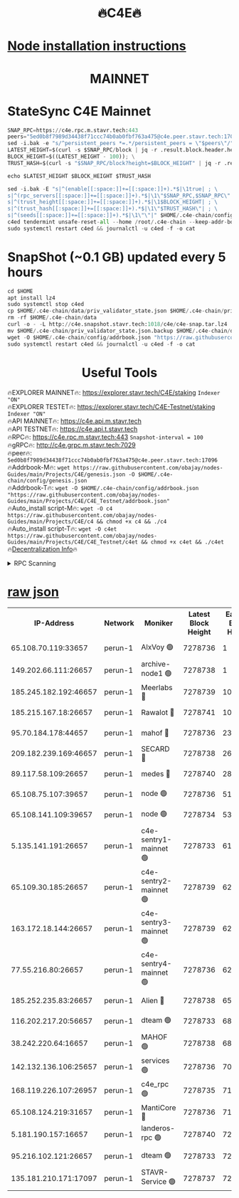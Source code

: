 <h1 align="center"> 🔥C4E🔥</h1>

[Node installation instructions](https://github.com/obajay/nodes-Guides/tree/main/Projects/C4E)
=

<h1 align="center"> MAINNET</h1>

# StateSync C4E Mainnet
```python
SNAP_RPC=https://c4e.rpc.m.stavr.tech:443
peers="5ed0b8f7989d34438f71ccc74b0ab0fbf763a475@c4e.peer.stavr.tech:17096"
sed -i.bak -e "s/^persistent_peers *=.*/persistent_peers = \"$peers\"/" $HOME/.c4e-chain/config/config.toml
LATEST_HEIGHT=$(curl -s $SNAP_RPC/block | jq -r .result.block.header.height); \
BLOCK_HEIGHT=$((LATEST_HEIGHT - 100)); \
TRUST_HASH=$(curl -s "$SNAP_RPC/block?height=$BLOCK_HEIGHT" | jq -r .result.block_id.hash)

echo $LATEST_HEIGHT $BLOCK_HEIGHT $TRUST_HASH

sed -i.bak -E "s|^(enable[[:space:]]+=[[:space:]]+).*$|\1true| ; \
s|^(rpc_servers[[:space:]]+=[[:space:]]+).*$|\1\"$SNAP_RPC,$SNAP_RPC\"| ; \
s|^(trust_height[[:space:]]+=[[:space:]]+).*$|\1$BLOCK_HEIGHT| ; \
s|^(trust_hash[[:space:]]+=[[:space:]]+).*$|\1\"$TRUST_HASH\"| ; \
s|^(seeds[[:space:]]+=[[:space:]]+).*$|\1\"\"|" $HOME/.c4e-chain/config/config.toml
c4ed tendermint unsafe-reset-all --home /root/.c4e-chain --keep-addr-book
sudo systemctl restart c4ed && journalctl -u c4ed -f -o cat
```
# SnapShot (~0.1 GB) updated every 5 hours
```python
cd $HOME
apt install lz4
sudo systemctl stop c4ed
cp $HOME/.c4e-chain/data/priv_validator_state.json $HOME/.c4e-chain/priv_validator_state.json.backup
rm -rf $HOME/.c4e-chain/data
curl -o - -L http://c4e.snapshot.stavr.tech:1018/c4e/c4e-snap.tar.lz4 | lz4 -c -d - | tar -x -C $HOME/.c4e-chain --strip-components 2
mv $HOME/.c4e-chain/priv_validator_state.json.backup $HOME/.c4e-chain/data/priv_validator_state.json
wget -O $HOME/.c4e-chain/config/addrbook.json "https://raw.githubusercontent.com/obajay/nodes-Guides/main/Projects/C4E/addrbook.json"
sudo systemctl restart c4ed && journalctl -u c4ed -f -o cat
```
 <h1 align="center"> Useful Tools</h1>

🔥EXPLORER MAINNET🔥:  https://explorer.stavr.tech/C4E/staking            `Indexer "ON"` \
🔥EXPLORER TESTET🔥:   https://explorer.stavr.tech/C4E-Testnet/staking     `Indexer "ON"` \
🔥API MAINNET🔥:       https://c4e.api.m.stavr.tech \
🔥API TESTNET🔥:       https://c4e.api.t.stavr.tech \
🔥RPC🔥:               https://c4e.rpc.m.stavr.tech:443                  `Snapshot-interval = 100` \
🔥gRPC🔥:              http://c4e.grpc.m.stavr.tech:7029 \
🔥peer🔥:              `5ed0b8f7989d34438f71ccc74b0ab0fbf763a475@c4e.peer.stavr.tech:17096` \
🔥Addrbook-M🔥:    ```wget https://raw.githubusercontent.com/obajay/nodes-Guides/main/Projects/C4E/genesis.json -O $HOME/.c4e-chain/config/genesis.json``` \
🔥Addrbook-T🔥:    ```wget -O $HOME/.c4e-chain/config/addrbook.json "https://raw.githubusercontent.com/obajay/nodes-Guides/main/Projects/C4E/C4E_Testnet/addrbook.json"``` \
🔥Auto_install script-M🔥: ```wget -O c4 https://raw.githubusercontent.com/obajay/nodes-Guides/main/Projects/C4E/c4 && chmod +x c4 && ./c4``` \
🔥Auto_install script-T🔥: ```wget -O c4et https://raw.githubusercontent.com/obajay/nodes-Guides/main/Projects/C4E/C4E_Testnet/c4et && chmod +x c4et && ./c4et``` \
🔥[Decentralization Info](https://github.com/obajay/StateSync-snapshots/tree/main/Projects/C4E/Decentralization)🔥




<details>
<summary>RPC Scanning</summary>

<h2 align="center"> We scan nodes in real time every 4 hours. And we provide the final result of RPC endpoints.
We cannot influence the operation of these nodes in any way. </h2>


```python
If Voting Power is higher than 0 --> then the Node is a validator of the network and may be subject to attack and be a potential threat to the chain.
```
```python
We marked such validators with a red symbol
```

</details>

[raw json](https://rpc-check.c4e.stavr.tech/c4e/rpc-c4e-result.json)
=



<table><tr><th>IP-Address</th><th>Network</th><th>Moniker</th><th>Latest Block Height</th><th>Earliest Block Height</th><th>Catching Up</th><th>Tx Index</th><th>Voting Power</th><th>Scan Time</th></tr><tr><td>65.108.70.119:33657</td><td>perun-1</td><td>AlxVoy 🟢</td><td>7278736</td><td>1</td><td>False</td><td>on</td><td>0</td><td>2024-02-22T00:05:35.109239723UTC</td></tr><tr><td>149.202.66.111:26657</td><td>perun-1</td><td>archive-node1 🟢</td><td>7278738</td><td>1</td><td>False</td><td>on</td><td>0</td><td>2024-02-22T00:05:51.837910187UTC</td></tr><tr><td>185.245.182.192:46657</td><td>perun-1</td><td>Meerlabs 🔴</td><td>7278739</td><td>1051501</td><td>False</td><td>on</td><td>344602</td><td>2024-02-22T00:05:59.153184324UTC</td></tr><tr><td>185.215.167.18:26657</td><td>perun-1</td><td>Rawalot 🔴</td><td>7278741</td><td>1090501</td><td>False</td><td>on</td><td>450004</td><td>2024-02-22T00:06:10.917853813UTC</td></tr><tr><td>95.70.184.178:44657</td><td>perun-1</td><td>mahof 🔴</td><td>7278736</td><td>2342001</td><td>False</td><td>off</td><td>1356387</td><td>2024-02-22T00:05:34.404658510UTC</td></tr><tr><td>209.182.239.169:46657</td><td>perun-1</td><td>SECARD 🔴</td><td>7278738</td><td>2616101</td><td>False</td><td>off</td><td>749303</td><td>2024-02-22T00:05:47.055514194UTC</td></tr><tr><td>89.117.58.109:26657</td><td>perun-1</td><td>medes 🔴</td><td>7278740</td><td>2826001</td><td>False</td><td>off</td><td>890972</td><td>2024-02-22T00:06:06.024626393UTC</td></tr><tr><td>65.108.75.107:39657</td><td>perun-1</td><td>node 🟢</td><td>7278736</td><td>5198801</td><td>False</td><td>on</td><td>0</td><td>2024-02-22T00:05:38.049211866UTC</td></tr><tr><td>65.108.141.109:39657</td><td>perun-1</td><td>node 🟢</td><td>7278734</td><td>5303301</td><td>False</td><td>on</td><td>0</td><td>2024-02-22T00:05:23.028605685UTC</td></tr><tr><td>5.135.141.191:26657</td><td>perun-1</td><td>c4e-sentry1-mainnet 🟢</td><td>7278733</td><td>6198001</td><td>False</td><td>on</td><td>0</td><td>2024-02-22T00:05:19.876061220UTC</td></tr><tr><td>65.109.30.185:26657</td><td>perun-1</td><td>c4e-sentry2-mainnet 🟢</td><td>7278739</td><td>6238301</td><td>False</td><td>on</td><td>0</td><td>2024-02-22T00:05:58.770095711UTC</td></tr><tr><td>163.172.18.144:26657</td><td>perun-1</td><td>c4e-sentry3-mainnet 🟢</td><td>7278739</td><td>6239001</td><td>False</td><td>on</td><td>0</td><td>2024-02-22T00:05:59.545721926UTC</td></tr><tr><td>77.55.216.80:26657</td><td>perun-1</td><td>c4e-sentry4-mainnet 🟢</td><td>7278736</td><td>6241001</td><td>False</td><td>on</td><td>0</td><td>2024-02-22T00:05:34.797230847UTC</td></tr><tr><td>185.252.235.83:26657</td><td>perun-1</td><td>Alien 🔴</td><td>7278738</td><td>6502501</td><td>False</td><td>on</td><td>648209</td><td>2024-02-22T00:05:52.215616980UTC</td></tr><tr><td>116.202.217.20:56657</td><td>perun-1</td><td>dteam 🟢</td><td>7278733</td><td>6800901</td><td>False</td><td>on</td><td>0</td><td>2024-02-22T00:05:20.241393657UTC</td></tr><tr><td>38.242.220.64:16657</td><td>perun-1</td><td>MAHOF 🟢</td><td>7278738</td><td>6885501</td><td>False</td><td>on</td><td>0</td><td>2024-02-22T00:05:49.448648960UTC</td></tr><tr><td>142.132.136.106:25657</td><td>perun-1</td><td>services 🟢</td><td>7278736</td><td>7012001</td><td>False</td><td>on</td><td>0</td><td>2024-02-22T00:05:37.725793855UTC</td></tr><tr><td>168.119.226.107:26957</td><td>perun-1</td><td>c4e_rpc 🟢</td><td>7278735</td><td>7178735</td><td>False</td><td>on</td><td>0</td><td>2024-02-22T00:05:27.383100598UTC</td></tr><tr><td>65.108.124.219:31657</td><td>perun-1</td><td>MantiCore 🔴</td><td>7278736</td><td>7178736</td><td>False</td><td>off</td><td>729550</td><td>2024-02-22T00:05:33.900043203UTC</td></tr><tr><td>5.181.190.157:16657</td><td>perun-1</td><td>landeros-rpc 🟢</td><td>7278740</td><td>7266001</td><td>False</td><td>on</td><td>0</td><td>2024-02-22T00:06:10.499035397UTC</td></tr><tr><td>95.216.102.121:26657</td><td>perun-1</td><td>dteam 🟢</td><td>7278733</td><td>7275001</td><td>False</td><td>on</td><td>0</td><td>2024-02-22T00:05:20.648572413UTC</td></tr><tr><td>135.181.210.171:17097</td><td>perun-1</td><td>STAVR-Service 🟢</td><td>7278737</td><td>7278001</td><td>False</td><td>on</td><td>0</td><td>2024-02-22T00:05:38.386352320UTC</td></tr></table>
